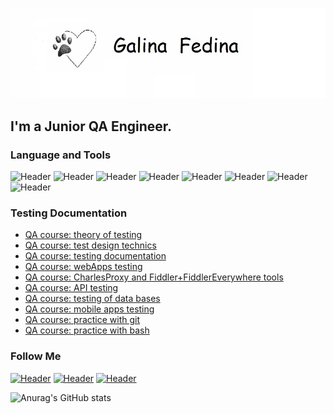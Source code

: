 ![Header](https://github.com/galeneia/galeneia/blob/main/assets/photo.jpg)
## I'm a Junior QA Engineer. 

### Language and Tools
![Header](https://img.shields.io/badge/Postman-090909?style=for-the-badge&logo=postman&logoColor=f76935)
![Header](https://img.shields.io/badge/Swagger-090909?style=for-the-badge&logo=swagger&logoColor=7ede2b)
![Header](https://img.shields.io/badge/Github-090909?style=for-the-badge&logo=github&logoColor=8cc4d7)
![Header](https://img.shields.io/badge/MySQL-090909?style=for-the-badge&logo=mysql&logoColor=00618a)
![Header](https://img.shields.io/badge/DevTools-090909?style=for-the-badge&logo=googlechrome&logoColor=2674f2)
![Header](https://img.shields.io/badge/AndroidStudio-090909?style=for-the-badge&logo=androidstudio&logoColor=3ad07d)
![Header](https://img.shields.io/badge/Fiddler-090909?style=for-the-badge&logo=fiddler&logoColor=8cc4d7)
![Header](https://img.shields.io/badge/CharlesProxy-090909?style=for-the-badge&logo=charlesproxy&logoColor=8cc4d7)

### Testing Documentation
- [QA course: theory of testing](https://github.com/galeneia/Test-theory.git)
- [QA course: test design technics](https://github.com/galeneia/Test-design.git)
- [QA course: testing documentation](https://github.com/galeneia/Testing-documentation.git)
- [QA course: webApps testing](https://github.com/galeneia/Tesing-of-web-apps.git)
- [QA course: CharlesProxy and Fiddler+FiddlerEverywhere tools](https://github.com/galeneia/Charles-Proxy-and-Fiddler.git)
- [QA course: API testing](https://github.com/galeneia/API-testing.git)
- [QA course: testing of data bases](https://github.com/galeneia/DB-testing.git)
- [QA course: mobile apps testing](https://github.com/galeneia/MobileApp-testing.git)
- [QA course: practice with git](https://github.com/galeneia/git-practice)
- [QA course: practice with bash](https://github.com/galeneia/bash-practice)

### Follow Me

[![Header](https://img.shields.io/badge/Instagram-090909?style=for-the-badge&logo=instagram&logoColor=9939a3)](https://www.instagram.com/galeneiaa/)
[![Header](https://img.shields.io/badge/Telegram-090909?style=for-the-badge&logo=telegram&logoColor=31a5db)](https://t.me/galeneia)
[![Header](https://img.shields.io/badge/Linkedin-090909?style=for-the-badge&logo=linkedin&logoColor=0073b1)](https://www.linkedin.com/in/galina-fedina-24936a257)

![Anurag's GitHub stats](https://github-readme-stats.vercel.app/api?username=galeneia&show_icons=true&theme=radical)